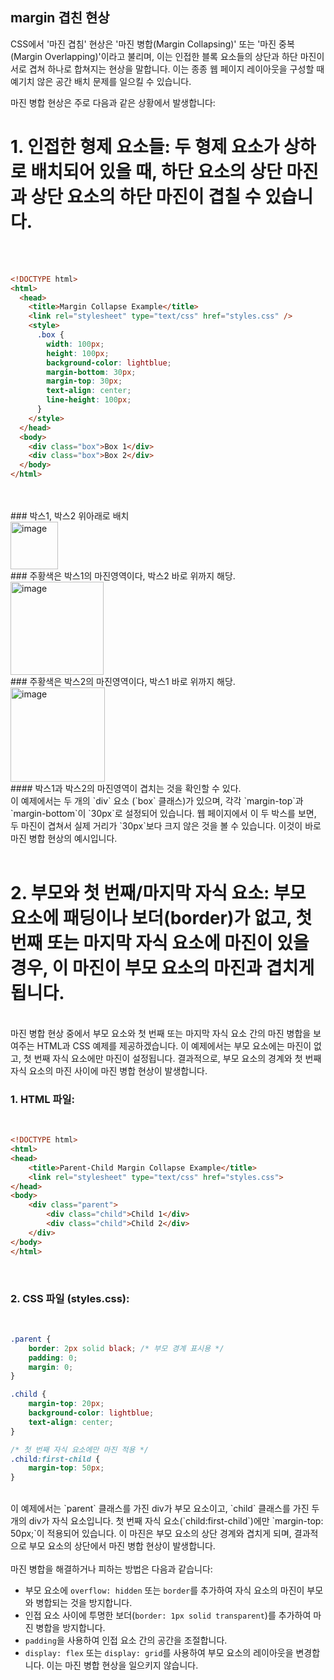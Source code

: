 ## margin 겹친 현상

CSS에서 '마진 겹침' 현상은 '마진 병합(Margin Collapsing)' 또는 '마진 중복(Margin Overlapping)'이라고 불리며, 이는 인접한 블록 요소들의 상단과 하단 마진이 서로 겹쳐 하나로 합쳐지는 현상을 말합니다. 이는 종종 웹 페이지 레이아웃을 구성할 때 예기치 않은 공간 배치 문제를 일으킬 수 있습니다.

마진 병합 현상은 주로 다음과 같은 상황에서 발생합니다:

# 1\. **인접한 형제 요소들**: 두 형제 요소가 상하로 배치되어 있을 때, 하단 요소의 상단 마진과 상단 요소의 하단 마진이 겹칠 수 있습니다.<br>
<br>
<br>

```html
<!DOCTYPE html>
<html>
  <head>
    <title>Margin Collapse Example</title>
    <link rel="stylesheet" type="text/css" href="styles.css" />
    <style>
      .box {
        width: 100px;
        height: 100px;
        background-color: lightblue;
        margin-bottom: 30px;
        margin-top: 30px;
        text-align: center;
        line-height: 100px;
      }
    </style>
  </head>
  <body>
    <div class="box">Box 1</div>
    <div class="box">Box 2</div>
  </body>
</html>
```

<br>
<br>
### 박스1, 박스2 위아래로 배치
<br>
<img width="76" alt="image" src="https://github.com/bamjun/blog/assets/21354840/f20d2452-279e-46c7-b19c-c81d80669edd">
<br>
### 주황색은 박스1의 마진영역이다, 박스2 바로 위까지 해당.
<br>
<img width="149" alt="image" src="https://github.com/bamjun/blog/assets/21354840/a4fb065a-3def-4484-9513-a617d993a43e">
<br>
### 주황색은 박스2의 마진영역이다, 박스1 바로 위까지 해당.
<br>
<img width="151" alt="image" src="https://github.com/bamjun/blog/assets/21354840/48088db8-80df-4de9-8433-588456d30c88">
<br>
#### 박스1과 박스2의 마진영역이 겹치는 것을 확인할 수 있다.
<br>
이 예제에서는 두 개의 `div` 요소 (`box` 클래스)가 있으며, 각각 `margin-top`과 `margin-bottom`이 `30px`로 설정되어 있습니다. 웹 페이지에서 이 두 박스를 보면, 두 마진이 겹쳐서 실제 거리가 `30px`보다 크지 않은 것을 볼 수 있습니다. 이것이 바로 마진 병합 현상의 예시입니다.
<br><br>

# 2\. **부모와 첫 번째/마지막 자식 요소**: 부모 요소에 패딩이나 보더(border)가 없고, 첫 번째 또는 마지막 자식 요소에 마진이 있을 경우, 이 마진이 부모 요소의 마진과 겹치게 됩니다.  

<br>
마진 병합 현상 중에서 부모 요소와 첫 번째 또는 마지막 자식 요소 간의 마진 병합을 보여주는 HTML과 CSS 예제를 제공하겠습니다. 이 예제에서는 부모 요소에는 마진이 없고, 첫 번째 자식 요소에만 마진이 설정됩니다. 결과적으로, 부모 요소의 경계와 첫 번째 자식 요소의 마진 사이에 마진 병합 현상이 발생합니다.
<br>

### 1\. HTML 파일:

<br>

```html
<!DOCTYPE html>
<html>
<head>
    <title>Parent-Child Margin Collapse Example</title>
    <link rel="stylesheet" type="text/css" href="styles.css">
</head>
<body>
    <div class="parent">
        <div class="child">Child 1</div>
        <div class="child">Child 2</div>
    </div>
</body>
</html>
```

<br>

### 2\. CSS 파일 (styles.css):

<br>

```css
.parent {
    border: 2px solid black; /* 부모 경계 표시용 */
    padding: 0;
    margin: 0;
}

.child {
    margin-top: 20px;
    background-color: lightblue;
    text-align: center;
}

/* 첫 번째 자식 요소에만 마진 적용 */
.child:first-child {
    margin-top: 50px;
}
```
<br>
이 예제에서는 `parent` 클래스를 가진 div가 부모 요소이고, `child` 클래스를 가진 두 개의 div가 자식 요소입니다. 첫 번째 자식 요소(`child:first-child`)에만 `margin-top: 50px;`이 적용되어 있습니다. 이 마진은 부모 요소의 상단 경계와 겹치게 되며, 결과적으로 부모 요소의 상단에서 마진 병합 현상이 발생합니다.
<br>

<br>
마진 병합을 해결하거나 피하는 방법은 다음과 같습니다:

- 부모 요소에 `overflow: hidden` 또는 `border`를 추가하여 자식 요소의 마진이 부모와 병합되는 것을 방지합니다.
- 인접 요소 사이에 투명한 보더(`border: 1px solid transparent`)를 추가하여 마진 병합을 방지합니다.
- `padding`을 사용하여 인접 요소 간의 공간을 조절합니다.
- `display: flex` 또는 `display: grid`를 사용하여 부모 요소의 레이아웃을 변경합니다. 이는 마진 병합 현상을 일으키지 않습니다.

